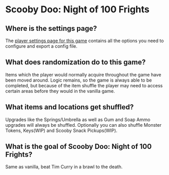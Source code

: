 # Scooby Doo: Night of 100 Frights

## Where is the settings page?

The [player settings page for this game](../player-settings) contains all the options you need to configure and export a
config file.

## What does randomization do to this game?

Items which the player would normally acquire throughout the game have been moved around. Logic remains, so the game is
always able to be completed, but because of the item shuffle the player may need to access certain areas before they
would in the vanilla game.

## What items and locations get shuffled?

Upgrades like the Springs/Umbrella as well as Gum and Soap Ammo upgrades will always be shuffled. Optionally you can also shuffle Monster Tokens, Keys(WIP) and Scooby Snack Pickups(WIP).

## What is the goal of Scooby Doo: Night of 100 Frights?

Same as vanilla, beat Tim Curry in a brawl to the death.
